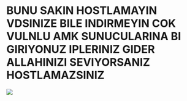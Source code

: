 <h1>BUNU SAKIN HOSTLAMAYIN VDSINIZE BILE INDIRMEYIN COK VULNLU AMK SUNUCULARINA BI GIRIYONUZ IPLERINIZ GIDER ALLAHINIZI SEVIYORSANIZ HOSTLAMAZSINIZ</h1>
<img src="https://cdn.discordapp.com/icons/1318229914302025778/a_6af498d8195f96a800c5301e33fa6aa4.webp?size=128" aria-hidden="true">
